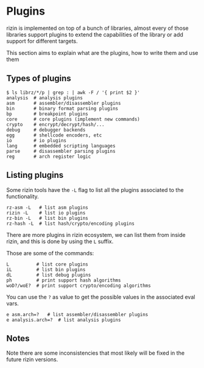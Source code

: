 # Plugins

rizin is implemented on top of a bunch of libraries, almost every of those
libraries support plugins to extend the capabilities of the library or add
support for different targets.

This section aims to explain what are the plugins, how to write them and use them

## Types of plugins
```
$ ls librz/*/p | grep : | awk -F / '{ print $2 }'
analysis  # analysis plugins
asm       # assembler/disassembler plugins
bin       # binary format parsing plugins
bp        # breakpoint plugins
core      # core plugins (implement new commands)
crypto    # encrypt/decrypt/hash/...
debug     # debugger backends
egg       # shellcode encoders, etc
io        # io plugins
lang      # embedded scripting languages
parse     # disassembler parsing plugins
reg       # arch register logic
```

## Listing plugins

Some rizin tools have the `-L` flag to list all the plugins associated to the
functionality.
```
rz-asm -L   # list asm plugins
rizin -L    # list io plugins
rz-bin -L   # list bin plugins
rz-hash -L  # list hash/crypto/encoding plugins
```
There are more plugins in rizin ecosystem, we can list them from inside rizin, and this is
done by using the `L` suffix.

Those are some of the commands:
```
L          # list core plugins
iL         # list bin plugins
dL         # list debug plugins
ph         # print support hash algorithms
woD?/woE?  # print support crypto/encoding algorithms
```

You can use the `?` as value to get the possible values in the associated eval vars.

```
e asm.arch=?   # list assembler/disassembler plugins
e analysis.arch=?  # list analysis plugins
```
## Notes

Note there are some inconsistencies that most likely will be fixed in the future rizin versions.

